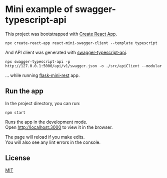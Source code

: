 # Mini example of swagger-typescript-api

This project was bootstrapped with [Create React App](https://github.com/facebook/create-react-app).

```
npx create-react-app react-mini-swagger-client --template typescript
```

And API client was generated with [swagger-typescript-api](https://github.com/acacode/swagger-typescript-api).

```
npx swagger-typescript-api -p http://127.0.0.1:5000/api/v1/swagger.json -o ./src/apiClient --modular
```

... while running [flask-mini-rest](https://github.com/po5i/flask-mini-rest) app.

## Run the app

In the project directory, you can run:

```
npm start
```

Runs the app in the development mode.\
Open [http://localhost:3000](http://localhost:3000) to view it in the browser.

The page will reload if you make edits.\
You will also see any lint errors in the console.

## License

[MIT](http://www.opensource.org/licenses/mit-license.html)
